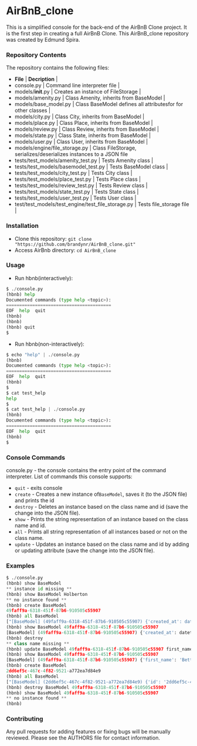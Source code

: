 # AirBnB_clone
This is a simplified console for the back-end of the AirBnB Clone project.
It is the first step in creating a full AirBnB Clone. This AirBnB_clone repository was created by Edmund Spira.
### Repository Contents
The repository contains the following files:
-   **File**    |  **Decription** |
-   console.py   | Command line interpreter file |
-   models/__init__.py | Creates an instance of FileStorage |
-   models/amenity.py | Class Amenity, inherits from BaseModel |
-   models/base_model.py | Class BaseModel defines all attributesfor for other classes |
-   models/city.py | Class City, inherits from BaseModel |
-   models/place.py | Class Place, inherits from BaseModel |
-   models/review.py | Class Review, inherits from BaseModel |
-   models/state.py | Class State, inherits from BaseModel |
-   models/user.py | Class User, inherits from BaseModel |
-   models/engine/file_storage.py | Class FileStorage, serializes/deserializes instances to a JSON file
-   tests/test_models/amenity_test.py | Tests Amenity class |
-   tests/test_models/basemodel_test.py | Tests BaseModel class |
-   tests/test_models/city_test.py | Tests City class |
-   tests/test_models/place_test.py | Tests Place class |
-   tests/test_models/review_test.py | Tests Review class |
-   tests/test_models/state_test.py | Tests State class |
-   tests/test_models/user_test.py | Tests User class |
-   test/test_models/test_engine/test_file_storage.py | Tests file_storage file |
### Installation
-   Clone this repository:  `git clone "https://github.com/brandynr/AirBnB_clone.git"`
-   Access AirBnb directory:  `cd AirBnB_clone`
### Usage
-   Run hbnb(interactively):
```python
$ ./console.py
(hbnb) help
Documented commands (type help <topic>):
========================================
EOF  help  quit
(hbnb)
(hbnb)
(hbnb) quit
$
```
-   Run hbnb(non-interactively):
```python
$ echo "help" | ./console.py
(hbnb)
Documented commands (type help <topic>):
========================================
EOF  help  quit
(hbnb)
$
$ cat test_help
help
$
$ cat test_help | ./console.py
(hbnb)
Documented commands (type help <topic>):
========================================
EOF  help  quit
(hbnb)
$
```
### Console Commands
console.py - the console contains the entry point of the command interpreter. List of commands this console supports:
-   `quit`  - exits console
-   `create`  - Creates a new instance of`BaseModel`, saves it (to the JSON file) and prints the id
-   `destroy`  - Deletes an instance based on the class name and id (save the change into the JSON file).
-   `show`  - Prints the string representation of an instance based on the class name and id.
-   `all`  - Prints all string representation of all instances based or not on the class name.
-   `update`  - Updates an instance based on the class name and id by adding or updating attribute (save the change into the JSON file).
### Examples
```python
$ ./console.py
(hbnb) show BaseModel
** instance id missing **
(hbnb) show BaseModel Holberton
** no instance found **
(hbnb) create BaseModel
49faff9a-6318-451f-87b6-910505c55907
(hbnb) all BaseModel
["[BaseModel] (49faff9a-6318-451f-87b6-910505c55907) {'created_at': datetime.datetime(2017, 10, 2, 3, 10, 25, 903293), 'id': '49faff9a-6318-451f-87b6-910505c55907', 'updated_at': datetime.datetime(2017, 10, 2, 3, 10, 25, 903300)}"]
(hbnb) show BaseModel 49faff9a-6318-451f-87b6-910505c55907
[BaseModel] (49faff9a-6318-451f-87b6-910505c55907) {'created_at': datetime.datetime(2017, 10, 2, 3, 10, 25, 903293), 'id': '49faff9a-6318-451f-87b6-910505c55907', 'updated_at': datetime.datetime(2017, 10, 2, 3, 10, 25, 903300)}
(hbnb) destroy
** class name missing **
(hbnb) update BaseModel 49faff9a-6318-451f-87b6-910505c55907 first_name "Betty"
(hbnb) show BaseModel 49faff9a-6318-451f-87b6-910505c55907
[BaseModel] (49faff9a-6318-451f-87b6-910505c55907) {'first_name': 'Betty', 'id': '49faff9a-6318-451f-87b6-910505c55907', 'created_at': datetime.datetime(2017, 10, 2, 3, 10, 25, 903293), 'updated_at': datetime.datetime(2017, 10, 2, 3, 11, 3, 49401)}
(hbnb) create BaseModel
2dd6ef5c-467c-4f82-9521-a772ea7d84e9
(hbnb) all BaseModel
["[BaseModel] (2dd6ef5c-467c-4f82-9521-a772ea7d84e9) {'id': '2dd6ef5c-467c-4f82-9521-a772ea7d84e9', 'created_at': datetime.datetime(2017, 10, 2, 3, 11, 23, 639717), 'updated_at': datetime.datetime(2017, 10, 2, 3, 11, 23, 639724)}", "[BaseModel] (49faff9a-6318-451f-87b6-910505c55907) {'first_name': 'Betty', 'id': '49faff9a-6318-451f-87b6-910505c55907', 'created_at': datetime.datetime(2017, 10, 2, 3, 10, 25, 903293), 'updated_at': datetime.datetime(2017, 10, 2, 3, 11, 3, 49401)}"]
(hbnb) destroy BaseModel 49faff9a-6318-451f-87b6-910505c55907
(hbnb) show BaseModel 49faff9a-6318-451f-87b6-910505c55907
** no instance found **
(hbnb)
```
### Contributing
Any pull requests for adding features or fixing bugs will be manually reviewed. Please see the AUTHORS file for contact information.

